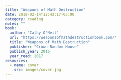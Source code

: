 ```yaml
---
title: "Weapons of Math Destruction"
date: 2018-02-14T12:43:17-05:00
category: reading
notes: ""
book:
  author: "Cathy O'Neil"
  url: "https://weaponsofmathdestructionbook.com/"
  title: "Weapons of Math Destruction"
  publisher: "Crown Random House"
  publish_year: 2016
  year_read: 2017
resources:
  - name: cover
    src: images/cover.jpg
---
```


